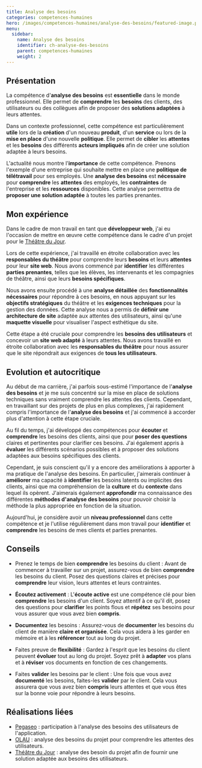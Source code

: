 ```yaml
---
title: Analyse des besoins
categories: competences-humaines
hero: /images/competences-humaines/analyse-des-besoins/featured-image.png
menu:
  sidebar:
    name: Analyse des besoins
    identifier: ch-analyse-des-besoins
    parent: competences-humaines
    weight: 2
---
```


## Présentation

La compétence d'**analyse des besoins** est **essentielle** dans le monde professionnel. Elle permet de **comprendre** les **besoins** des clients, des utilisateurs ou des collègues afin de proposer des **solutions adaptées** à leurs attentes.

Dans un contexte professionnel, cette compétence est particulièrement **utile** lors de la **création** d'un nouveau **produit**, d'un **service** ou lors de la **mise en place** d'une nouvelle **politique**. Elle permet de **cibler** les **attentes** et les **besoins** des différents **acteurs impliqués** afin de créer une solution adaptée à leurs besoins.

L'actualité nous montre l'**importance** de cette compétence. Prenons l'exemple d'une entreprise qui souhaite mettre en place une **politique de télétravail** pour ses employés. Une **analyse des besoins** est **nécessaire** pour **comprendre** les **attentes** des employés, les **contraintes** de l'entreprise et les **ressources** disponibles. Cette analyse permettra de **proposer une solution adaptée** à toutes les parties prenantes.

## Mon expérience

Dans le cadre de mon travail en tant que **développeur web**, j'ai eu l'occasion de mettre en œuvre cette compétence dans le cadre d'un projet pour le [Théâtre du Jour](/posts/realisations/theatre-du-jour).

Lors de cette expérience, j'ai travaillé en étroite collaboration avec les **responsables du théâtre** pour comprendre leurs **besoins** et leurs **attentes** pour leur **site web**. Nous avons commencé par **identifier** les différentes **parties prenantes**, telles que les élèves, les intervenants et les compagnies de théâtre, ainsi que leurs **besoins spécifiques**.

Nous avons ensuite procédé à une **analyse détaillée** des **fonctionnalités nécessaires** pour répondre à ces besoins, en nous appuyant sur les **objectifs stratégiques** du théâtre et les **exigences techniques** pour la gestion des données. Cette analyse nous a permis de **définir une architecture de site** adaptée aux attentes des utilisateurs, ainsi qu'une **maquette visuelle** pour visualiser l'aspect esthétique du site.

Cette étape a été cruciale pour comprendre les **besoins des utilisateurs** et concevoir un **site web adapté** à leurs attentes. Nous avons travaillé en étroite collaboration avec les **responsables du théâtre** pour nous assurer que le site répondrait aux exigences de **tous les utilisateurs**.

## Evolution et autocritique

Au début de ma carrière, j'ai parfois sous-estimé l'importance de l'**analyse des besoins** et je me suis concentré sur la mise en place de solutions techniques sans vraiment comprendre les attentes des clients. Cependant, en travaillant sur des projets de plus en plus complexes, j'ai rapidement compris l'importance de l'**analyse des besoins** et j'ai commencé à accorder plus d'attention à cette étape cruciale.

Au fil du temps, j'ai développé des compétences pour **écouter** et **comprendre** les besoins des clients, ainsi que pour **poser des questions** claires et pertinentes pour clarifier ces besoins. J'ai également appris à **évaluer** les différents scénarios possibles et à proposer des solutions adaptées aux besoins spécifiques des clients.

Cependant, je suis conscient qu'il y a encore des améliorations à apporter à ma pratique de l'analyse des besoins. En particulier, j'aimerais continuer à **améliorer** ma capacité à **identifier** les besoins latents ou implicites des clients, ainsi que ma compréhension de la **culture** et du **contexte** dans lequel ils opèrent. J'aimerais également **approfondir** ma connaissance des différentes **méthodes d'analyse des besoins** pour pouvoir choisir la méthode la plus appropriée en fonction de la situation.

Aujourd'hui, je considère avoir un **niveau professionnel** dans cette compétence et je l'utilise régulièrement dans mon travail pour **identifier** et **comprendre** les besoins de mes clients et parties prenantes.

## Conseils

-   Prenez le temps de bien **comprendre** les besoins du client : Avant de commencer à travailler sur un projet, assurez-vous de bien **comprendre** les besoins du client. Posez des questions claires et précises pour **comprendre** leur vision, leurs attentes et leurs contraintes.
    
-   **Écoutez activement** : L'**écoute active** est une compétence clé pour bien **comprendre** les besoins d'un client. Soyez attentif à ce qu'il dit, posez des questions pour **clarifier** les points flous et **répétez** ses besoins pour vous assurer que vous avez bien **compris**.
    
-   **Documentez** les besoins : Assurez-vous de **documenter** les besoins du client de manière **claire et organisée**. Cela vous aidera à les garder en mémoire et à les **référencer** tout au long du projet.
    
-   Faites preuve de **flexibilité** : Gardez à l'esprit que les besoins du client peuvent **évoluer** tout au long du projet. Soyez prêt à **adapter** vos plans et à **réviser** vos documents en fonction de ces changements.
    
-   Faites **valider** les besoins par le client : Une fois que vous avez **documenté** les besoins, faites-les **valider** par le client. Cela vous assurera que vous avez bien **compris** leurs attentes et que vous êtes sur la bonne voie pour répondre à leurs besoins.

## Réalisations liées

- [Pegaseo](/posts/realisations/pegaseo) : participation à l'analyse des besoins des utilisateurs de l'application.
- [OLAU](/posts/realisations/olau) : analyse des besoins du projet pour comprendre les attentes des utilisateurs.
- [Théâtre du Jour](/posts/realisations/theatre-du-jour) : analyse des besoin du projet afin de fournir une solution adaptée aux besoins des utilisateurs.
